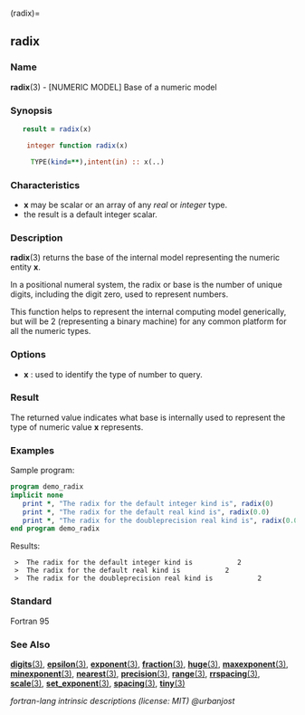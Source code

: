 (radix)=
## radix

### **Name**

**radix**(3) - \[NUMERIC MODEL\] Base of a numeric model

### **Synopsis**

```fortran
   result = radix(x)
```

```fortran
    integer function radix(x)

     TYPE(kind=**),intent(in) :: x(..)
```

### **Characteristics**

- **x** may be scalar or an array of any _real_ or _integer_ type.
- the result is a default integer scalar.

### **Description**

**radix**(3) returns the base of the internal model representing the
numeric entity **x**.

In a positional numeral system, the radix or base is the number of
unique digits, including the digit zero, used to represent numbers.

This function helps to represent the internal computing model
generically, but will be 2 (representing a binary machine) for any
common platform for all the numeric types.

### **Options**

- **x**
  : used to identify the type of number to query.

### **Result**

The returned value indicates what base is internally used to represent
the type of numeric value **x** represents.

### **Examples**

Sample program:

```fortran
program demo_radix
implicit none
   print *, "The radix for the default integer kind is", radix(0)
   print *, "The radix for the default real kind is", radix(0.0)
   print *, "The radix for the doubleprecision real kind is", radix(0.0d0)
end program demo_radix
```

Results:

```text
 >  The radix for the default integer kind is           2
 >  The radix for the default real kind is           2
 >  The radix for the doubleprecision real kind is           2
```

### **Standard**

Fortran 95

### **See Also**

[**digits**(3)](#digits),
[**epsilon**(3)](#epsilon),
[**exponent**(3)](#exponent),
[**fraction**(3)](#fraction),
[**huge**(3)](#huge),
[**maxexponent**(3)](#maxexponent),
[**minexponent**(3)](#minexponent),
[**nearest**(3)](#nearest),
[**precision**(3)](#precision),
[**range**(3)](#range),
[**rrspacing**(3)](#rrspacing),
[**scale**(3)](#scale),
[**set_exponent**(3)](#set_exponent),
[**spacing**(3)](#spacing),
[**tiny**(3)](#tiny)

_fortran-lang intrinsic descriptions (license: MIT) \@urbanjost_
